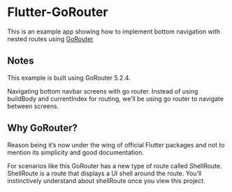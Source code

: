 # Flutter-GoRouter

This is an example app showing how to implement bottom navigation with nested routes using [GoRouter](https://pub.dev/packages/go_router)

## Notes ##
This example is built using GoRouter 5.2.4.

Navigating bottom navbar screens with go router.
Instead of using buildBody and currentIndex for routing, we’ll be using go router to navigate between screens.

## Why GoRouter? ##
Reason being it’s now under the wing of official Flutter packages and not to mention its simplicity and good documentation.

For scenarios like this GoRouter has a new type of route called ShellRoute. ShellRoute is a route that displays a UI shell around the route. You’ll instinctively understand about shellRoute once you view this project.
